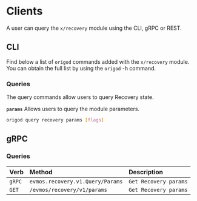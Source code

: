 <!--
order: 5
-->

# Clients

A user can query the `x/recovery` module using the CLI, gRPC or REST.

## CLI

Find below a list of `origod` commands added with the `x/recovery` module. You can obtain the full list by using the `origod` -h command.

### Queries

The query commands allow users to query Recovery state.

**`params`**
Allows users to query the module parameters.

```bash
origod query recovery params [flags]
```

## gRPC

### Queries

| Verb   |              Method              |           Description |
| :----- | :------------------------------- | :-------------------- |
| `gRPC` | `evmos.recovery.v1.Query/Params` | `Get Recovery params` |
| `GET`  |   `/evmos/recovery/v1/params`    | `Get Recovery params` |
